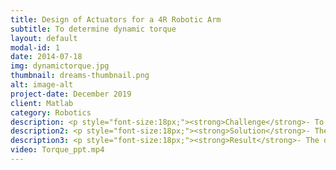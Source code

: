 ```yaml
---
title: Design of Actuators for a 4R Robotic Arm
subtitle: To determine dynamic torque
layout: default
modal-id: 1
date: 2014-07-18
img: dynamictorque.jpg
thumbnail: dreams-thumbnail.png
alt: image-alt
project-date: December 2019
client: Matlab
category: Robotics
description: <p style="font-size:18px;"><strong>Challenge</strong>- To determine the dynamic torques required for the motors in a wheelchair mounted 4R robotic arm.</p> 
description2: <p style="font-size:18px;"><strong>Solution</strong>- The dynamic torque analysis requires a much deeper understanding of the various robotics concepts such as forward and inverse kinematics, velocities and static forces, trajectory generation, etc. This makes our desired results to be lot complicated if performed by hand. So, I used the <font color="ffaa71">MATLAB’s Robotic System Toolbox(RST)</font> to perform this analysis.</p>
description3: <p style="font-size:18px;"><strong>Result</strong>- The dynamic torques at each joint of the manipulator were determined using the MATLAB’s RST for the desired positions based upon the application.</p>
video: Torque_ppt.mp4
---
```

